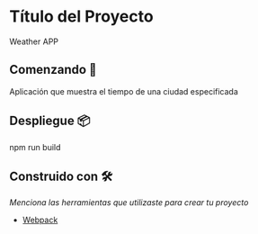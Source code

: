 # Título del Proyecto

Weather APP

## Comenzando 🚀

Aplicación que muestra el tiempo de una ciudad especificada

## Despliegue 📦

npm run build

## Construido con 🛠️

_Menciona las herramientas que utilizaste para crear tu proyecto_

* [Webpack](https://webpack.js.org/guides/)
